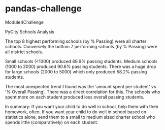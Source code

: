 # pandas-challenge

Module4Challenge

PyCity Schools Analysis

The top 8 highest performing schools (by % Passing) were all charter schools. Conversely the bottom 7 performing schools (by % Passing) were all district schools.

Small schools (<1000) produced 89.9% passing students. Medium schools (1000 to 2000) produced 90.6% passing students. There was a huge drop for large schools (2000 to 5000) which only produced 58.2% passing students.

The most unexpected trend I found was the 'amount spent per student' vs '% Overall Passing'. There was a direct correlation for this. The schools who spent more on each student produced less overall passing students.

In summary: If you want your child to do well in school, help them with their homework, often. If you want your child to do well in school based on statistics alone, send them to a small to medium sized charter school who spends little (comparatively) on each student.